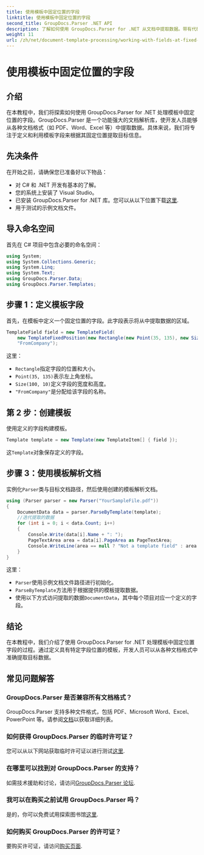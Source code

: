 ```yaml
---
title: 使用模板中固定位置的字段
linktitle: 使用模板中固定位置的字段
second_title: GroupDocs.Parser .NET API
description: 了解如何使用 GroupDocs.Parser for .NET 从文档中提取数据。带有代码示例的综合教程。
weight: 11
url: /zh/net/document-template-processing/working-with-fields-at-fixed-positions-in-templates/
---
```


# 使用模板中固定位置的字段

## 介绍
在本教程中，我们将探索如何使用 GroupDocs.Parser for .NET 处理模板中固定位置的字段。GroupDocs.Parser 是一个功能强大的文档解析库，使开发人员能够从各种文档格式（如 PDF、Word、Excel 等）中提取数据。具体来说，我们将专注于定义和利用模板字段来根据其固定位置提取目标信息。
## 先决条件
在开始之前，请确保您已准备好以下物品：
- 对 C# 和 .NET 开发有基本的了解。
- 您的系统上安装了 Visual Studio。
- 已安装 GroupDocs.Parser for .NET 库。您可以从以下位置下载[这里](https://releases.groupdocs.com/parser/net/).
- 用于测试的示例文档文件。

## 导入命名空间
首先在 C# 项目中包含必要的命名空间：
```csharp
using System;
using System.Collections.Generic;
using System.Linq;
using System.Text;
using GroupDocs.Parser.Data;
using GroupDocs.Parser.Templates;
```
## 步骤 1：定义模板字段
首先，在模板中定义一个固定位置的字段。此字段表示将从中提取数据的区域。
```csharp
TemplateField field = new TemplateField(
    new TemplateFixedPosition(new Rectangle(new Point(35, 135), new Size(100, 10))),
    "FromCompany");
```
这里：
- `Rectangle`指定字段的位置和大小。
- `Point(35, 135)`表示左上角坐标。
- `Size(100, 10)`定义字段的宽度和高度。
- `"FromCompany"`是分配给该字段的名称。
## 第 2 步：创建模板
使用定义的字段构建模板。
```csharp
Template template = new Template(new TemplateItem[] { field });
```
这`Template`对象保存定义的字段。
## 步骤 3：使用模板解析文档
实例化`Parser`类与目标文档路径，然后使用创建的模板解析文档。
```csharp
using (Parser parser = new Parser("YourSampleFile.pdf"))
{
    DocumentData data = parser.ParseByTemplate(template);
    //迭代提取的数据
    for (int i = 0; i < data.Count; i++)
    {
        Console.Write(data[i].Name + ": ");
        PageTextArea area = data[i].PageArea as PageTextArea;
        Console.WriteLine(area == null ? "Not a template field" : area.Text);
    }
}
```
这里：
- `Parser`使用示例文档文件路径进行初始化。
- `ParseByTemplate`方法用于根据提供的模板提取数据。
- 使用以下方式访问提取的数据`DocumentData`，其中每个项目对应一个定义的字段。

## 结论
在本教程中，我们介绍了使用 GroupDocs.Parser for .NET 处理模板中固定位置字段的过程。通过定义具有特定字段位置的模板，开发人员可以从各种文档格式中准确提取目标数据。

## 常见问题解答
### GroupDocs.Parser 是否兼容所有文档格式？
 GroupDocs.Parser 支持多种文件格式，包括 PDF、Microsoft Word、Excel、PowerPoint 等。请参阅[文档](https://tutorials.groupdocs.com/parser/net/)以获取详细列表。
### 如何获得 GroupDocs.Parser 的临时许可证？
您可以从以下网站获取临时许可证以进行测试[这里](https://purchase.groupdocs.com/temporary-license/).
### 在哪里可以找到对 GroupDocs.Parser 的支持？
如需技术援助和讨论，请访问[GroupDocs.Parser 论坛](https://forum.groupdocs.com/c/parser/17).
### 我可以在购买之前试用 GroupDocs.Parser 吗？
是的，你可以免费试用探索图书馆[这里](https://releases.groupdocs.com/).
### 如何购买 GroupDocs.Parser 的许可证？
要购买许可证，请访问[购买页面](https://purchase.groupdocs.com/buy).